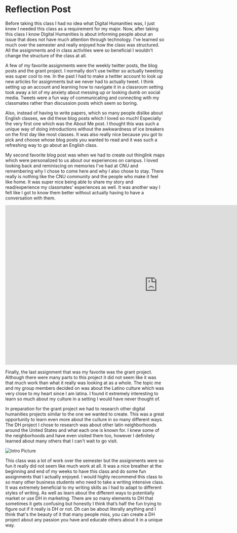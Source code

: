 # Reflection Post #

Before taking this class I had no idea what Digital Humanities was, I just knew I needed this class as a requirement for my major. Now, after taking this class I know Digital Humanities is about informing people about an issue that does not have much attention through technology. I've learned so much over the semester and really enjoyed how the class was structured. All the assignments and in class activities were so beneficial I wouldn’t change the structure of the class at all. 

A few of my favorite assignments were the weekly twitter posts, the blog posts and the grant project. I normally don’t use twitter so actually tweeting was super cool to me. In the past I had to make a twitter account to look up new articles for assignments but we never had to actually tweet. I think setting up an account and learning how to navigate it in a classroom setting took away a lot of my anxiety about messing up or looking dumb on social media. Tweets were a fun way of communicating and connecting with my classmates rather than discussion posts which seem so boring. 

Also, instead of having to write papers, which so many people dislike about English classes, we did these blog posts which I loved so much! Especially the very first one which was the About Me post. I thought this was such a unique way of doing introductions without the awkwardness of ice breakers on the first day like most classes. It was also really nice because you got to pick and choose whose blog posts you wanted to read and it was such a refreshing way to go about an English class. 

My second favorite blog post was when we had to create out thinglink maps which were personalized to us about our experiences on campus. I loved looking back and reminiscing on memories I've had at CNU and remembering why I chose to come here and why I also chose to stay. There really is nothing like the CNU community and the people who make it feel like home. It was super nice being able to share my story and read/experience my classmates' experiences as well. It was another way I felt like I got to know them better without actually having to have a conversation with them. 

<iframe width="960" height="505.2631578947368" data-original-width="2052" data-original-height="1080" src="https://www.thinglink.com/card/1499581682355798018" type="text/html" frameborder="0" webkitallowfullscreen mozallowfullscreen allowfullscreen scrolling="no"></iframe><script async src="//cdn.thinglink.me/jse/responsive.js"></script>


Finally, the last assignment that was my favorite was the grant project. Although there were many parts to this project it did not seem like it was that much work than what it really was looking at as a whole. The topic me and my group members decided on was about the Latino culture which was very close to my heart since I am latina. I found it extremely interesting to learn so much about my culture in a setting I would have never thought of. 

In preparation for the grant project we had to research other digital humanities projects similar to the one we wanted to create. This was a great opportunity to learn even more about the culture in so many different ways. The DH project I chose to research was about other latin neighborhoods around the United States and what each one is known for. I knew some of the neighborhoods and have even visited them too, however I definitely learned about many others that I can't wait to go visit. 

![Intro Picture](https://AylaNColon.github.io/Ayla-Colon-CNU/images/titlepagedhreview2.png)

This class was a lot of work over the semester but the assignments were so fun it really did not seem like much work at all. It was a nice breather at the beginning and end of my weeks to have this class and do some fun assignments that I actually enjoyed. I would highly recommend this class to so many other business students who need to take a writing intensive class. It was extremely beneficial to my writing skills as I had to adapt to different styles of writing. As well as learn about the different ways to potentially market or use DH in marketing. There are so many elements to DH that sometimes it gets confusing but honestly I think that’s half the fun trying to figure out if it really is DH or not. Dh can be about literally anything and I think that's the beauty of it that many people miss, you can create a DH project about any passion you have and educate others about it in a unique way. 
